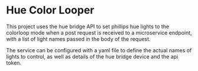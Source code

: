 # Hue Color Looper

This project uses the hue bridge API to set phillips hue lights to the colorloop mode when a post request is received to a microservice endpoint, with a list of light names passed in the body of the request.

The service can be configured with a yaml file to define the actual names of lights to control, as well as details of the hue bridge device and the api token.

